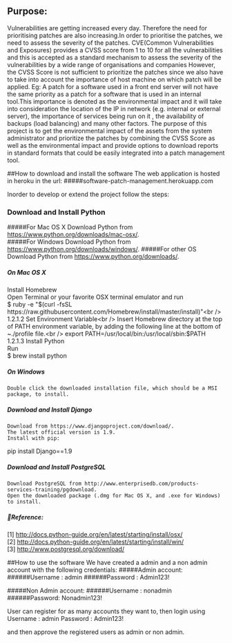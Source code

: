 
## Purpose:
Vulnerabilities are getting increased every day. Therefore the need for prioritising patches are also increasing.In order to prioritise the patches, we need to assess the severity of the patches. CVE(Common Vulnerabilities and Exposures) provides a CVSS score from 1 to 10 for all the vulnerabilities and this is accepted as a standard mechanism to assess the severity of the vulnerabilities by a wide range of organisations and companies
However, the CVSS Score is not sufficient to prioritize the patches since we also have to take into account the importance of host machine on which patch will be applied. Eg:  A patch for a software used in a front end server will not have the same priority as a patch for a software that is used in an internal tool.This importance is denoted as the environmental impact and it will take into consideration the location of the IP in network (e.g. internal or external server), the importance of services being run on it  , the availability of backups (load balancing) and many other factors. 
The purpose of this project is to get the environmental impact of the assets from the system administrator and prioritize the patches by combining the CVSS Score as well as the environmental impact and provide options to download reports in standard formats that could be easily integrated into a patch management tool.

##How to download and install the software
The web application is hosted in heroku in the url:
#####software-patch-management.herokuapp.com

Inorder to develop or extend the project follow the steps: 

### Download and Install Python<br />
#####For Mac OS X
	  Download Python from https://www.python.org/downloads/mac-osx/.  
#####For Windows
	Download Python from https://www.python.org/downloads/windows/.
#####For other OS
	Download Python from https://www.python.org/downloads/. 

##### On Mac OS X
Install Homebrew<br />
	Open Terminal or your favorite OSX terminal emulator and run<br />
$ ruby -e "$(curl -fsSL https://raw.githubusercontent.com/Homebrew/install/master/install)"<br />
1.2.1.2 Set Environment Variable<br />
	Insert Homebrew directory at the top of PATH environment variable, by adding the following line at the bottom of ~./profile file.<br />
export PATH=/usr/local/bin:/usr/local/sbin:$PATH<br />
1.2.1.3 Install Python<br />
	Run <br />
$ brew install python<br />


##### On Windows
	Double click the downloaded installation file, which should be a MSI package, to install.


##### Download and Install Django
	Download from https://www.djangoproject.com/download/. 
	The latest official version is 1.9.
	Install with pip:
pip install Django==1.9
##### Download and Install PostgreSQL
	Download PostgreSQL from http://www.enterprisedb.com/products-services-training/pgdownload. 
	Open the downloaded package (.dmg for Mac OS X, and .exe for Windows) to install.

##### Reference:
[1] http://docs.python-guide.org/en/latest/starting/install/osx/<br />
[2] http://docs.python-guide.org/en/latest/starting/install/win/ <br />
[3] http://www.postgresql.org/download/ <br />

##How to use the software
We have created a admin and a non admin account with the following credentials:
#####Admin account:
######Username : admin
######Password : Admin123!

#####Non Admin account:
######Username : nonadmin 
######Password: Nonadmin123!

User can register for as many accounts they want to, then login using 
Username : admin
Password : Admin123!

and then approve the registered users as admin or non admin.
